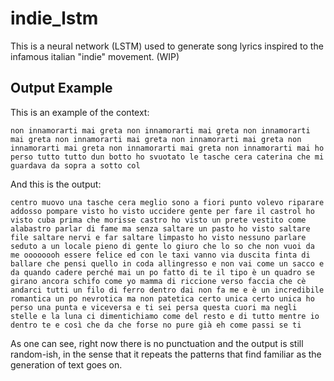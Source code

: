# indie_lstm
This is a neural network (LSTM) used to generate song lyrics inspired to the infamous italian "indie" movement. (WIP)

## Output Example
This is an example of the context:
```
non innamorarti mai greta non innamorarti mai greta non innamorarti mai greta non innamorarti mai greta non innamorarti mai greta non innamorarti mai greta non innamorarti mai greta non innamorarti mai ho perso tutto tutto dun botto ho svuotato le tasche cera caterina che mi guardava da sopra a sotto col
```
And this is the output:
```
centro muovo una tasche cera meglio sono a fiori punto volevo riparare addosso pompare visto ho visto uccidere gente per fare il castrol ho visto cuba prima che morisse castro ho visto un prete vestito come alabastro parlar di fame ma senza saltare un pasto ho visto saltare file saltare nervi e far saltare limpasto ho visto nessuno parlare seduto a un locale pieno di gente lo giuro che lo so che non vuoi da me oooooooh essere felice ed con le taxi vanno via duscita finta di ballare che pensi quello in coda allingresso e non vai come un sacco e da quando cadere perché mai un po fatto di te il tipo è un quadro se girano ancora schifo come yo mamma di riccione verso faccia che cè andarci tutti un filo di ferro dentro dai non fa me e è un incredibile romantica un po nevrotica ma non patetica certo unica certo unica ho perso una punta e viceversa e ti sei persa questa cuori ma negli stelle e la luna ci dimentichiamo come del resto e di tutto mentre io dentro te e così che da che forse no pure già eh come passi se ti
```

As one can see, right now there is no punctuation and the output is still random-ish, in the sense that it repeats the patterns that find familiar as the generation of text goes on.
